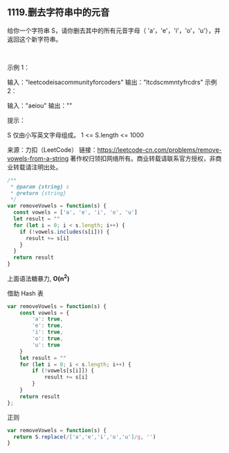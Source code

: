 ## 1119.删去字符串中的元音

给你一个字符串 S，请你删去其中的所有元音字母（ 'a'，'e'，'i'，'o'，'u'），并返回这个新字符串。

 

示例 1：

输入："leetcodeisacommunityforcoders"
输出："ltcdscmmntyfrcdrs"
示例 2：

输入："aeiou"
输出：""
 

提示：

S 仅由小写英文字母组成。
1 <= S.length <= 1000


来源：力扣（LeetCode）
链接：https://leetcode-cn.com/problems/remove-vowels-from-a-string
著作权归领扣网络所有。商业转载请联系官方授权，非商业转载请注明出处。

```js
/**
 * @param {string} s
 * @return {string}
 */
var removeVowels = function(s) {
  const vowels = ['a', 'e', 'i', 'o', 'u']
  let result = ""
  for (let i = 0; i < s.length; i++) {
    if (!vowels.includes(s[i])) {
      result += s[i]
    }
  }
  return result
}
```

上面语法糖暴力, **O(n<sup>2</sup>)**

借助 Hash 表

```js
var removeVowels = function(s) {
    const vowels = {
        'a': true,
        'e': true,
        'i': true,
        'o': true,
        'u': true
    }
    let result = ""
    for (let i = 0; i < s.length; i++) {
        if (!vowels[s[i]]) {
            result += s[i]
        }
    }
    return result
};
```


正则
```js
var removeVowels = function(s) {
  return S.replace(/['a','e','i','o','u']/g, '')
}
```